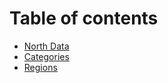 # Table of contents

* [North Data](README.md)
* [Categories](categories.md)
* [Regions](regions.md)